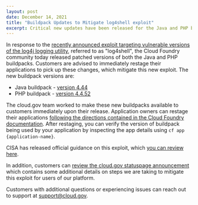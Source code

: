```yaml
---
layout: post
date: December 14, 2021
title: "Buildpack Updates to Mitigate log4shell exploit" 
excerpt: Critical new updates have been released for the Java and PHP buildpacks and customers should restage their apps immediately.
---
```


In response to the [recently announced exploit targeting vulnerable versions of the log4j logging utility](https://github.com/advisories/GHSA-jfh8-c2jp-5v3q), referred to as "log4shell", the Cloud Foundry community today released patched versions of both the Java and PHP buildpacks. Customers are advised to immediately restage their applications to pick up these changes, which mitigate this new exploit. The new buildpack versions are:

* Java buildpack - [version 4.44](https://github.com/cloudfoundry/java-buildpack/releases/tag/v4.44)
* PHP buildpack - [version 4.4.52](https://github.com/cloudfoundry/php-buildpack/releases/tag/v4.4.52)

 The cloud.gov team worked to make these new buildpacks available to customers immediately upon their release. Application owners can restage their applications [following the directions contained in the Cloud Foundry documentation](https://docs.cloudfoundry.org/devguide/deploy-apps/start-restart-restage.html#restage). After restaging, you can verify the version of buildpack being used by your application by inspecting the app details using `cf app {application-name}`.

CISA has released official guidance on this exploit, which [you can review here](https://www.cisa.gov/uscert/apache-log4j-vulnerability-guidance). 

In addition, customers can [review the cloud.gov statuspage announcement](https://cloudgov.statuspage.io/incidents/hc60k5316r34) which contains some additional details on steps we are taking to mitigate this exploit for users of our platform.

Customers with additional questions or experiencing issues can reach out to support at [support@cloud.gov](mailto:support@cloud.gov).




